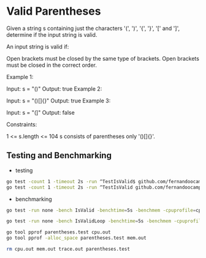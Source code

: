 # Valid Parentheses

Given a string s containing just the characters '(', ')', '{', '}', '[' and ']', determine if the input string is valid.

An input string is valid if:

Open brackets must be closed by the same type of brackets.
Open brackets must be closed in the correct order.
 

Example 1:

Input: s = "()"
Output: true
Example 2:

Input: s = "()[]{}"
Output: true
Example 3:

Input: s = "(]"
Output: false
 

Constraints:

1 <= s.length <= 104
s consists of parentheses only '()[]{}'.

## Testing and Benchmarking

* testing

```sh
go test -count 1 -timeout 2s -run ^TestIsValid$ github.com/fernandoocampo/justforfun/parentheses
go test -count 1 -timeout 2s -run ^TestIsValid github.com/fernandoocampo/justforfun/parentheses
```

* benchmarking

```sh
go test -run none -bench IsValid -benchtime=5s -benchmem -cpuprofile=cpu.out -memprofile=mem.out -trace=trace.out github.com/fernandoocampo/justforfun/parentheses

go test -run none -bench IsValidLoop -benchtime=5s -benchmem -cpuprofile=cpu.out -memprofile=mem.out -trace=trace.out github.com/fernandoocampo/justforfun/parentheses

go tool pprof parentheses.test cpu.out
go tool pprof -alloc_space parentheses.test mem.out

rm cpu.out mem.out trace.out parentheses.test
```

